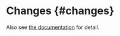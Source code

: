 # Changes {#changes}

Also see [the documentation](https://flask.palletsprojects.com/en/2.3.x/changes/) for detail.